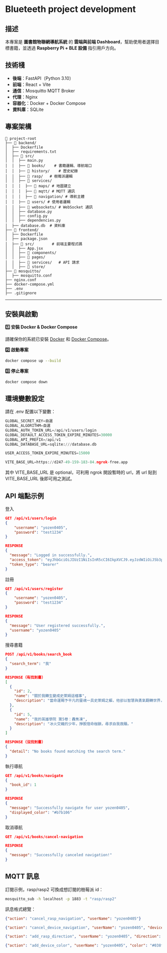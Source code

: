 # Blueteeth project development

## 描述

本專案是 **圖書館物聯網導航系統** 的 **雲端與前端 Dashboard**，幫助使用者選擇目標書籍，並透過 **Raspberry Pi + BLE 設備** 指引用戶方向。

## 技術棧

- **後端**：FastAPI（Python 3.10）
- **前端**：React + Vite
- **通信**：Mosquitto MQTT Broker
- **代理**：Nginx
- **容器化**：Docker + Docker Compose
- **資料庫**：SQLite

## 專案架構

```
📂 project-root
├── 📂 backend/        
│  ├── Dockerfile     
│  ├── requirements.txt  
│  ├── 📂 src/        
│  │  ├── main.py    
│  │  ├── 📂 books/    # 書籍邏輯、導航端口
│  │  ├── 📂 history/    # 歷史紀錄
│  │  ├── 📂 rasp/   # 樹莓派邏輯
│  │  ├── 📂 services/  
│  │  │  ├── 📂 maps/ # 地圖建立
│  │  │  ├── 📂 mqtt/ # MQTT 通訊
│  │  │  ├── 📂 navigation/ # 導航主體
│  │  ├── 📂 users/ # 使用者邏輯
│  │  ├── 📂 websockets/ # WebSocket 通訊
│  │  ├── database.py
│  │  ├── config.py
│  │  ├── dependencies.py
│  ├── database.db  # 資料庫
├── 📂 frontend/       
│  ├── Dockerfile    
│  ├── package.json    
│  ├── 📂 src/        # 前端主要程式碼
│  │  ├── App.jsx    
│  │  ├── 📂 components/  
│  │  ├── 📂 pages/     
│  │  ├── 📂 services/   # API 請求
│  │  ├── 📂 store/     
├── 📂 mosquitto/       
│  ├── mosquitto.conf   
├── nginx.conf     
├── docker-compose.yml   
├── .env   
├── .gitignore          
```

---

## 安裝與啟動

**1️⃣ 安裝 Docker & Docker Compose**

請確保你的系統已安裝 [Docker](https://www.docker.com/) 和 [Docker Compose](https://docs.docker.com/compose/)。

**2️⃣ 啟動專案**

```bash
docker compose up --build
```

**3️⃣ 停止專案**

```
docker compose down
```

## 環境變數設定

請在 .env 配置以下變數：

```py
GLOBAL_SECRET_KEY=自選
GLOBAL_ALGORITHM=自選
GLOBAL_AUTH_TOKEN_URL=/api/v1/users/login
GLOBAL_DEFAULT_ACCESS_TOKEN_EXPIRE_MINUTES=30000
GLOBAL_API_PREFIX=/api/v1
GLOBAL_DATABASE_URL=sqlite:///database.db

USER_ACCESS_TOKEN_EXPIRE_MINUTES=15000

VITE_BASE_URL=https://d247-49-159-183-84.ngrok-free.app
```

其中 VITE_BASE_URL 是 optional，可利用 ngrok 開設暫時的 url，將 url 貼到 VITE_BASE_URL 後即可用之測試。

## API 端點示例

登入

```json
GET /api/v1/users/login
{
    "username": "yozen0405",
    "password": "test1234"
}

RESPONSE
{
  "message": "Logged in successfully.",
  "access_token": "eyJhbGciOiJIUzI1NiIsInR5cCI6IkpXVCJ9.eyJzdWIiOiJ5b3plbjA0MDUiLCJleHAiOjE3NDAyNjUyNjN9.9PubGm7MOsqUx_yLCFoctQcnzJG_TXDUEnFUfkw-tvg",
  "token_type": "bearer"
}
```

註冊

```json
GET /api/v1/users/register
{
    "username": "yozen0405",
    "password": "test1234"
}

RESPONSE
{
  "message": "User registered successfully.",
  "username": "yozen0405"
}
```

搜尋書籍

```json
POST /api/v1/books/search_book
{
  "search_term": "我"
}

RESPONSE（有找到書）
[
  {
    "id": 2,
    "name": "關於我轉生變成史萊姆這檔事",
    "description": "當命運賜予平凡的靈魂一具史萊姆之軀，他卻以智慧與勇氣翻轉世界，成為萬眾敬畏的傳奇。"
  },
  {
    "id": 5,
    "name": "我的英雄學院 第5卷：轟焦凍",
    "description": "冰火交織的少年，掙脫宿命枷鎖，尋求自我救贖。"
  }
]

RESPONSE（沒找到書）
{
  "detail": "No books found matching the search term."
}
```

執行導航

```json
GET /api/v1/books/navigate
{
  "book_id": 1
}

RESPONSE
{
  "message": "Successfully navigate for user yozen0405",
  "displayed_color": "#b7b106"
}
```

取消導航

```json
GET /api/v1/books/cancel-navigation

RESPONSE
{
  "message": "Successfully canceled navigation!"
}
```

## MQTT 訊息

訂閱示例，rasp/rasp2 可換成想訂閱的樹莓派 id：

```bash
mosquitto_sub -h localhost -p 1883 -t "rasp/rasp2"
```

訊息格式總覽：

```json
{"action": "cancel_rasp_navigation", "userName": "yozen0405"}

{"action": "cancel_device_navigation", "userName": "yozen0405", "deviceId": "device3"}

{"action": "add_rasp_direction", "userName": "yozen0405", "direction": "RIGHT", "color": "#038fc2"}

{"action": "add_device_color", "userName": "yozen0405", "color": "#038fc2", "deviceId": "device3"}
```